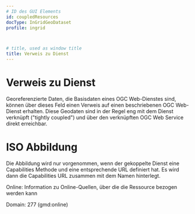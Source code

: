 ```yaml
---
# ID des GUI Elements
id: coupledResources
docType: InGridGeoDataset
profile: ingrid



# title, used as window title
title: Verweis zu Dienst
---
```


# Verweis zu Dienst

Georeferenzierte Daten, die Basisdaten eines OGC Web-Dienstes sind, können über dieses Feld einen Verweis auf einen beschriebenen OGC Web-Dienst erhalten. Diese Geodaten sind in der Regel eng mit dem Dienst verknüpft ("tightly coupled") und über den verknüpften OGC Web Service direkt erreichbar.

# ISO Abbildung

Die Abbildung wird nur vorgenommen, wenn der gekoppelte Dienst eine Capabilities Methode und eine entsprechende URL definiert hat. Es wird dann die Capabilities URL zusammen mit dem Namen hinterlegt.

Online: Information zu Online-Quellen, über die die Ressource bezogen werden kann

Domain: 277 (gmd:online)

